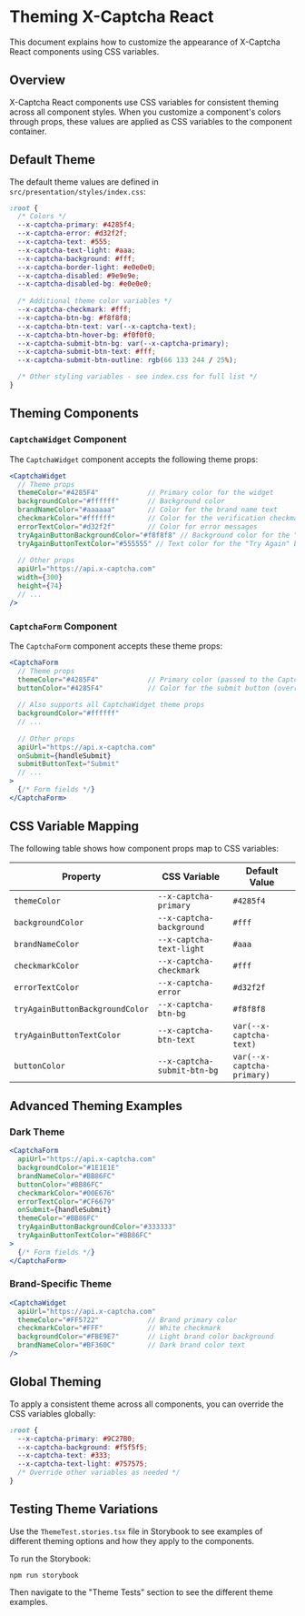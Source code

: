 # Theming X-Captcha React

This document explains how to customize the appearance of X-Captcha React components using CSS variables.

## Overview

X-Captcha React components use CSS variables for consistent theming across all component styles. When you customize a component's colors through props, these values are applied as CSS variables to the component container.

## Default Theme

The default theme values are defined in `src/presentation/styles/index.css`:

```css
:root {
  /* Colors */
  --x-captcha-primary: #4285f4;
  --x-captcha-error: #d32f2f;
  --x-captcha-text: #555;
  --x-captcha-text-light: #aaa;
  --x-captcha-background: #fff;
  --x-captcha-border-light: #e0e0e0;
  --x-captcha-disabled: #9e9e9e;
  --x-captcha-disabled-bg: #e0e0e0;
  
  /* Additional theme color variables */
  --x-captcha-checkmark: #fff;
  --x-captcha-btn-bg: #f8f8f8;
  --x-captcha-btn-text: var(--x-captcha-text);
  --x-captcha-btn-hover-bg: #f0f0f0;
  --x-captcha-submit-btn-bg: var(--x-captcha-primary);
  --x-captcha-submit-btn-text: #fff;
  --x-captcha-submit-btn-outline: rgb(66 133 244 / 25%);

  /* Other styling variables - see index.css for full list */
}
```

## Theming Components

### `CaptchaWidget` Component

The `CaptchaWidget` component accepts the following theme props:

```jsx
<CaptchaWidget
  // Theme props
  themeColor="#4285F4"            // Primary color for the widget
  backgroundColor="#ffffff"       // Background color
  brandNameColor="#aaaaaa"        // Color for the brand name text
  checkmarkColor="#ffffff"        // Color for the verification checkmark
  errorTextColor="#d32f2f"        // Color for error messages
  tryAgainButtonBackgroundColor="#f8f8f8" // Background color for the "Try Again" button
  tryAgainButtonTextColor="#555555" // Text color for the "Try Again" button
  
  // Other props
  apiUrl="https://api.x-captcha.com"
  width={300}
  height={74}
  // ...
/>
```

### `CaptchaForm` Component

The `CaptchaForm` component accepts these theme props:

```jsx
<CaptchaForm
  // Theme props
  themeColor="#4285F4"            // Primary color (passed to the CaptchaWidget)
  buttonColor="#4285F4"           // Color for the submit button (overrides themeColor)
  
  // Also supports all CaptchaWidget theme props
  backgroundColor="#ffffff"
  // ...
  
  // Other props
  apiUrl="https://api.x-captcha.com"
  onSubmit={handleSubmit}
  submitButtonText="Submit"
  // ...
>
  {/* Form fields */}
</CaptchaForm>
```

## CSS Variable Mapping

The following table shows how component props map to CSS variables:

| Property                       | CSS Variable                   | Default Value    |
|--------------------------------|--------------------------------|-----------------|
| `themeColor`                   | `--x-captcha-primary`          | `#4285f4`       |
| `backgroundColor`              | `--x-captcha-background`       | `#fff`          |
| `brandNameColor`               | `--x-captcha-text-light`       | `#aaa`          |
| `checkmarkColor`               | `--x-captcha-checkmark`        | `#fff`          |
| `errorTextColor`               | `--x-captcha-error`            | `#d32f2f`       |
| `tryAgainButtonBackgroundColor`| `--x-captcha-btn-bg`           | `#f8f8f8`       |
| `tryAgainButtonTextColor`      | `--x-captcha-btn-text`         | `var(--x-captcha-text)` |
| `buttonColor`                  | `--x-captcha-submit-btn-bg`    | `var(--x-captcha-primary)` |

## Advanced Theming Examples

### Dark Theme

```jsx
<CaptchaForm 
  apiUrl="https://api.x-captcha.com" 
  backgroundColor="#1E1E1E" 
  brandNameColor="#BB86FC" 
  buttonColor="#BB86FC" 
  checkmarkColor="#00E676" 
  errorTextColor="#CF6679" 
  onSubmit={handleSubmit}
  themeColor="#BB86FC" 
  tryAgainButtonBackgroundColor="#333333" 
  tryAgainButtonTextColor="#BB86FC" 
>
  {/* Form fields */}
</CaptchaForm>
```

### Brand-Specific Theme

```jsx
<CaptchaWidget 
  apiUrl="https://api.x-captcha.com" 
  themeColor="#FF5722"            // Brand primary color
  checkmarkColor="#FFF"           // White checkmark
  backgroundColor="#FBE9E7"       // Light brand color background
  brandNameColor="#BF360C"        // Dark brand color text
/>
```

## Global Theming

To apply a consistent theme across all components, you can override the CSS variables globally:

```css
:root {
  --x-captcha-primary: #9C27B0;
  --x-captcha-background: #f5f5f5;
  --x-captcha-text: #333;
  --x-captcha-text-light: #757575;
  /* Override other variables as needed */
}
```

## Testing Theme Variations

Use the `ThemeTest.stories.tsx` file in Storybook to see examples of different theming options and how they apply to the components.

To run the Storybook:

```
npm run storybook
```

Then navigate to the "Theme Tests" section to see the different theme examples.